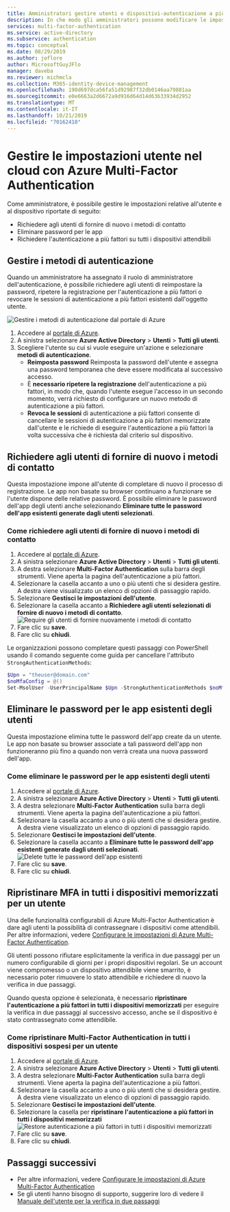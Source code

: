```yaml
---
title: Amministratori gestire utenti e dispositivi-autenticazione a più fattori di Azure-Azure Active Directory
description: In che modo gli amministratori possono modificare le impostazioni utente, ad esempio forzando gli utenti a eseguire di nuovo il processo di prova.
services: multi-factor-authentication
ms.service: active-directory
ms.subservice: authentication
ms.topic: conceptual
ms.date: 08/29/2019
ms.author: joflore
author: MicrosoftGuyJFlo
manager: daveba
ms.reviewer: michmcla
ms.collection: M365-identity-device-management
ms.openlocfilehash: 190d697dca56fa51d92987f32db0146aa79881aa
ms.sourcegitcommit: e0e6663a2d6672a9d916d64d14d63633934d2952
ms.translationtype: MT
ms.contentlocale: it-IT
ms.lasthandoff: 10/21/2019
ms.locfileid: "70162410"
---
```

# <a name="manage-user-settings-with-azure-multi-factor-authentication-in-the-cloud"></a>Gestire le impostazioni utente nel cloud con Azure Multi-Factor Authentication

Come amministratore, è possibile gestire le impostazioni relative all'utente e al dispositivo riportate di seguito:

* Richiedere agli utenti di fornire di nuovo i metodi di contatto
* Eliminare password per le app
* Richiedere l'autenticazione a più fattori su tutti i dispositivi attendibili

## <a name="manage-authentication-methods"></a>Gestire i metodi di autenticazione

Quando un amministratore ha assegnato il ruolo di amministratore dell'autenticazione, è possibile richiedere agli utenti di reimpostare la password, ripetere la registrazione per l'autenticazione a più fattori o revocare le sessioni di autenticazione a più fattori esistenti dall'oggetto utente.

![Gestire i metodi di autenticazione dal portale di Azure](./media/howto-mfa-userdevicesettings/manage-authentication-methods.png)

1. Accedere al [portale di Azure](https://portal.azure.com).
1. A sinistra selezionare **Azure Active Directory** > **Utenti** > **Tutti gli utenti**.
1. Scegliere l'utente su cui si vuole eseguire un'azione e selezionare **metodi di autenticazione**.
   - **Reimposta password** Reimposta la password dell'utente e assegna una password temporanea che deve essere modificata al successivo accesso.
   - È **necessario ripetere la registrazione** dell'autenticazione a più fattori, in modo che, quando l'utente esegue l'accesso in un secondo momento, verrà richiesto di configurare un nuovo metodo di autenticazione a più fattori.
   - **Revoca le sessioni** di autenticazione a più fattori consente di cancellare le sessioni di autenticazione a più fattori memorizzate dall'utente e le richiede di eseguire l'autenticazione a più fattori la volta successiva che è richiesta dal criterio sul dispositivo.

## <a name="require-users-to-provide-contact-methods-again"></a>Richiedere agli utenti di fornire di nuovo i metodi di contatto

Questa impostazione impone all'utente di completare di nuovo il processo di registrazione. Le app non basate su browser continuano a funzionare se l'utente dispone delle relative password.  È possibile eliminare le password dell'app degli utenti anche selezionando **Eliminare tutte le password dell'app esistenti generate dagli utenti selezionati**.

### <a name="how-to-require-users-to-provide-contact-methods-again"></a>Come richiedere agli utenti di fornire di nuovo i metodi di contatto

1. Accedere al [portale di Azure](https://portal.azure.com).
2. A sinistra selezionare **Azure Active Directory** > **Utenti** > **Tutti gli utenti**.
3. A destra selezionare **Multi-Factor Authentication** sulla barra degli strumenti. Viene aperta la pagina dell'autenticazione a più fattori.
4. Selezionare la casella accanto a uno o più utenti che si desidera gestire. A destra viene visualizzato un elenco di opzioni di passaggio rapido.
5. Selezionare **Gestisci le impostazioni dell'utente**.
6. Selezionare la casella accanto a **Richiedere agli utenti selezionati di fornire di nuovo i metodi di contatto**.
   ![Require gli utenti di fornire nuovamente i metodi di contatto ](./media/howto-mfa-userdevicesettings/reproofup.png)
7. Fare clic su **save**.
8. Fare clic su **chiudi**.

Le organizzazioni possono completare questi passaggi con PowerShell usando il comando seguente come guida per cancellare l'attributo `StrongAuthenticationMethods`:

```PowerShell
$Upn = "theuser@domain.com"
$noMfaConfig = @()
Set-MsolUser -UserPrincipalName $Upn -StrongAuthenticationMethods $noMfaConfig
```

## <a name="delete-users-existing-app-passwords"></a>Eliminare le password per le app esistenti degli utenti

Questa impostazione elimina tutte le password dell'app create da un utente. Le app non basate su browser associate a tali password dell'app non funzioneranno più fino a quando non verrà creata una nuova password dell'app.

### <a name="how-to-delete-users-existing-app-passwords"></a>Come eliminare le password per le app esistenti degli utenti

1. Accedere al [portale di Azure](https://portal.azure.com).
2. A sinistra selezionare **Azure Active Directory** > **Utenti** > **Tutti gli utenti**.
3. A destra selezionare **Multi-Factor Authentication** sulla barra degli strumenti. Viene aperta la pagina dell'autenticazione a più fattori.
4. Selezionare la casella accanto a uno o più utenti che si desidera gestire. A destra viene visualizzato un elenco di opzioni di passaggio rapido.
5. Selezionare **Gestisci le impostazioni dell'utente**.
6. Selezionare la casella accanto a **Eliminare tutte le password dell'app esistenti generate dagli utenti selezionati**.
   ![Delete tutte le password dell'app esistenti ](./media/howto-mfa-userdevicesettings/deleteapppasswords.png)
7. Fare clic su **save**.
8. Fare clic su **chiudi**.

## <a name="restore-mfa-on-all-remembered-devices-for-a-user"></a>Ripristinare MFA in tutti i dispositivi memorizzati per un utente

Una delle funzionalità configurabili di Azure Multi-Factor Authentication è dare agli utenti la possibilità di contrassegnare i dispositivi come attendibili. Per altre informazioni, vedere [Configurare le impostazioni di Azure Multi-Factor Authentication](howto-mfa-mfasettings.md#remember-multi-factor-authentication).

Gli utenti possono rifiutare esplicitamente la verifica in due passaggi per un numero configurabile di giorni per i propri dispositivi regolari. Se un account viene compromesso o un dispositivo attendibile viene smarrito, è necessario poter rimuovere lo stato attendibile e richiedere di nuovo la verifica in due passaggi.

Quando questa opzione è selezionata, è necessario **ripristinare l'autenticazione a più fattori in tutti i dispositivi memorizzati** per eseguire la verifica in due passaggi al successivo accesso, anche se il dispositivo è stato contrassegnato come attendibile.

### <a name="how-to-restore-mfa-on-all-suspended-devices-for-a-user"></a>Come ripristinare Multi-Factor Authentication in tutti i dispositivi sospesi per un utente

1. Accedere al [portale di Azure](https://portal.azure.com).
2. A sinistra selezionare **Azure Active Directory** > **Utenti** > **Tutti gli utenti**.
3. A destra selezionare **Multi-Factor Authentication** sulla barra degli strumenti. Viene aperta la pagina dell'autenticazione a più fattori.
4. Selezionare la casella accanto a uno o più utenti che si desidera gestire. A destra viene visualizzato un elenco di opzioni di passaggio rapido.
5. Selezionare **Gestisci le impostazioni dell'utente**.
6. Selezionare la casella per **ripristinare l'autenticazione a più fattori in tutti i dispositivi memorizzati** 
    ![Restore autenticazione a più fattori in tutti i dispositivi memorizzati ](./media/howto-mfa-userdevicesettings/rememberdevices.png)
7. Fare clic su **save**.
8. Fare clic su **chiudi**.

## <a name="next-steps"></a>Passaggi successivi

- Per altre informazioni, vedere [Configurare le impostazioni di Azure Multi-Factor Authentication](howto-mfa-mfasettings.md)
- Se gli utenti hanno bisogno di supporto, suggerire loro di vedere il [Manuale dell'utente per la verifica in due passaggi](../user-help/multi-factor-authentication-end-user.md)
